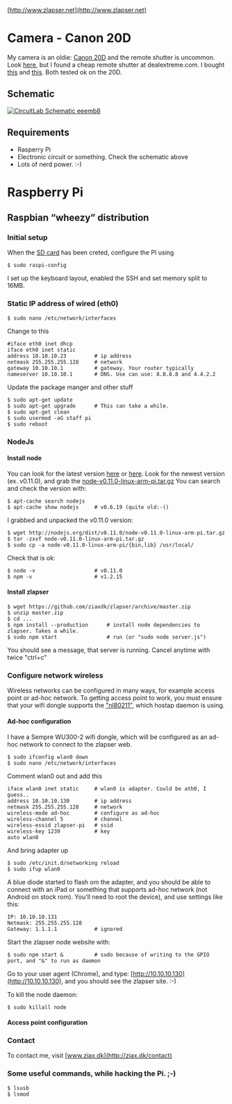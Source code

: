 [http://www.zlapser.net](http://www.zlapser.net)

# Camera - Canon 20D
My camera is an oldie: [Canon 20D](http://www.dpreview.com/reviews/canoneos20d) and the remote shutter is uncommon. Look [here](http://www.doc-diy.net/photo/remote_pinout/#canon), but I found a cheap remote shutter at dealextreme.com. I bought [this](http://dx.com/p/rs-80n3-remote-shutter-switch-for-canon-dslr-camera-118865) and [this](http://dx.com/p/wired-remote-shutter-for-canon-109cm-length-72104). Both tested ok on the 20D.

## Schematic
[![CircuitLab Schematic eeemb8](https://www.circuitlab.com/circuit/eeemb8/screenshot/540x405/)](https://www.circuitlab.com/circuit/eeemb8/zlapser/)

## Requirements
- Rasperry Pi
- Electronic circuit or something. Check the schematic above
- Lots of nerd power. :-)

# Raspberry Pi
## Raspbian “wheezy” distribution
### Initial setup

When the [SD card](http://elinux.org/RPi_Easy_SD_Card_Setup) has been creted, configure the PI using

    $ sudo raspi-config

I set up the keyboard layout, enabled the SSH and set memory split to 16MB.

### Static IP address of wired (eth0)

    $ sudo nano /etc/network/interfaces

Change to this

	#iface eth0 inet dhcp
	iface eth0 inet static
	address 10.10.10.23 		# ip address
	netmask 255.255.255.128 	# network
	gateway 10.10.10.1 			# gateway. Your router typically
	nameserver 10.10.10.1 		# DNS. Use can use: 8.8.8.8 and 4.4.2.2

Update the package manger and other stuff

	$ sudo apt-get update
	$ sudo apt-get upgrade		# This can take a while.
	$ sudo apt-get clean
	$ sudo usermod -aG staff pi
	$ sudo reboot

### NodeJs
#### Install node

You can look for the latest version [here](http://nodejs.org/dist) or [here](http://nodejs.org/dist/latest). Look for the newest version (ex. v0.11.0), and grab the [node-v0.11.0-linux-arm-pi.tar.gz](http://nodejs.org/dist/v0.11.0/node-v0.11.0-linux-arm-pi.tar.gz)
You can search and check the version with:

	$ apt-cache search nodejs
	$ apt-cache show nodejs 	# v0.6.19 (quite old:-()

I grabbed and unpacked the v0.11.0 version:

	$ wget http://nodejs.org/dist/v0.11.0/node-v0.11.0-linux-arm-pi.tar.gz
	$ tar -zxvf node-v0.11.0-linux-arm-pi.tar.gz
	$ sudo cp -a node-v0.11.0-linux-arm-pi/{bin,lib} /usr/local/

Check that is ok:

	$ node -v 					# v0.11.0
	$ npm -v 					# v1.2.15

#### Install zlapser

	$ wget https://github.com/ziaxdk/zlapser/archive/master.zip
	$ unzip master.zip
	$ cd ...
	$ npm install --production	    # install node dependencies to zlapser. Takes a while.
	$ sudo npm start 		        # run (or "sudo node server.js")

You should see a message, that server is running. Cancel anytime with twice "ctrl+c"

### Configure network wireless

Wireless networks can be configured in many ways, for example access point or ad-hoc network. To getting access point to work, you must ensure that your wifi dongle supports the ["nl80211"](http://wireless.kernel.org/en/developers/Documentation/nl80211), which hostap daemon is using. 

#### Ad-hoc configuration

I have a Sempre WU300-2 wifi dongle, which will be configured as an ad-hoc network to connect to the zlapser web.

	$ sudo ifconfig wlan0 down
	$ sudo nano /etc/network/interfaces

Comment wlan0 out and add this

	iface wlan0 inet static 	# wlan0 is adapter. Could be ath0, I guess..
	address 10.10.10.130 		# ip address
	netmask 255.255.255.128		# network
	wireless-mode ad-hoc 		# configure as ad-hoc
	wireless-channel 5 			# channel
	wireless-essid zlapser-pi 	# ssid
	wireless-key 1239			# key
	auto wlan0

And bring adapter up

	$ sudo /etc/init.d/networking reload
	$ sudo ifup wlan0

A blue diode started to flash om the adapter, and you should be able to connect with an iPad or something that supports ad-hoc network (not Android on stock rom). You'll need to root the device), and use settings like this:

	IP: 10.10.10.131
	Netmask: 255.255.255.128
	Gateway: 1.1.1.1 			# ignored

Start the zlapser node website with:

	$ sudo npm start & 			# sudo because of writing to the GPIO port, and "&" to run as daemon

Go to your user agent (Chrome), and type: [http://10.10.10.130](http://10.10.10.130), and you should see the zlapser site. :-)

To kill the node daemon:

	$ sudo killall node

#### Access point configuration

### Contact
To contact me, visit [www.ziax.dk](http://ziax.dk/contact)

### Some useful commands, while hacking the Pi. ;-)

    $ lsusb
    $ lsmod
